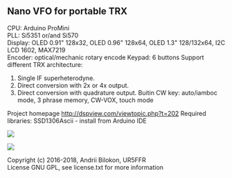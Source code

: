 <h2>Nano VFO for portable TRX</h2>

CPU: Arduino ProMini<br>
PLL: Si5351 or/and Si570<br>
Display: OLED 0.91" 128x32, OLED 0.96" 128x64, OLED 1.3" 128/132x64, I2C LCD 1602, MAX7219<br>
Encoder: optical/mechanic rotary encode
Keypad: 6 buttons
Support different TRX architecture:<br>
 1. Single  IF superheterodyne.
 2. Direct conversion with 2x or 4x output.
 3. Direct conversion with quadrature output.
Buitin CW key: auto/iamboc mode, 3 phrase memory, CW-VOX, touch mode

Project homepage http://dspview.com/viewtopic.php?t=202
Required libraries: SSD1306Ascii - install from Arduino IDE<br>

<img src="https://github.com/andrey-belokon/NanoVFO/raw/master/Doc/Schematic_Nano-VFO.png"></img>

<img src="https://github.com/andrey-belokon/NanoVFO/raw/master/Doc/dislpay_freq.jpg"></img>

Copyright (c) 2016-2018, Andrii Bilokon, UR5FFR<br>
License GNU GPL, see license.txt for more information